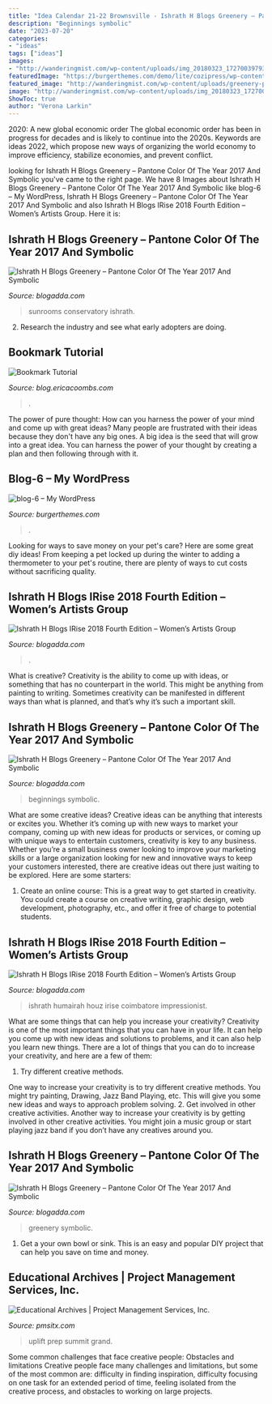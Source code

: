 ```yaml
---
title: "Idea Calendar 21-22 Brownsville - Ishrath H Blogs Greenery – Pantone Color Of The Year 2017 And Symbolic"
description: "Beginnings symbolic"
date: "2023-07-20"
categories:
- "ideas"
tags: ["ideas"]
images:
- "http://wanderingmist.com/wp-content/uploads/img_20180323_1727003979320729951310531-300x225.jpg"
featuredImage: "https://burgerthemes.com/demo/lite/cozipress/wp-content/uploads/2021/02/blog-6-1-1024x677.jpg"
featured_image: "http://wanderingmist.com/wp-content/uploads/greenery-pantone_4-300x206.jpg"
image: "http://wanderingmist.com/wp-content/uploads/img_20180323_1727003979320729951310531-300x225.jpg"
ShowToc: true
author: "Verona Larkin"
---
```



2020: A new global economic order
The global economic order has been in progress for decades and is likely to continue into the 2020s. Keywords are ideas 2022, which propose new ways of organizing the world economy to improve efficiency, stabilize economies, and prevent conflict.

	

		
looking for Ishrath H Blogs Greenery – Pantone Color Of The Year 2017 And Symbolic you've came to the right page. We have 8 Images about Ishrath H Blogs Greenery – Pantone Color Of The Year 2017 And Symbolic like blog-6 – My WordPress, Ishrath H Blogs Greenery – Pantone Color Of The Year 2017 And Symbolic and also Ishrath H Blogs IRise 2018 Fourth Edition – Women’s Artists Group. Here it is:
		
    
## Ishrath H Blogs Greenery – Pantone Color Of The Year 2017 And Symbolic

<img loading=lazy src="http://wanderingmist.com/wp-content/uploads/sunrooms-that-fill-your-life-with-light-and-love-for-all-things-green.jpg" onerror="this.onerror=null;this.src='https://tse3.mm.bing.net/th?id=OIP.2h8Uh8sZ5WYvOmHA0yKUAwHaFM&amp;pid=15.1';" alt="Ishrath H Blogs Greenery – Pantone Color Of The Year 2017 And Symbolic">

_Source: blogadda.com_

>sunrooms conservatory ishrath. 

	

2. Research the industry and see what early adopters are doing.

    
## Bookmark Tutorial

<img loading=lazy src="http://blog.ericacoombs.com/wp-content/uploads/2012/02/shapeimage_4.png" onerror="this.onerror=null;this.src='https://tse2.mm.bing.net/th?id=OIP.BTWf2zVgP6YOQ2VAe83qXQHaEO&amp;pid=15.1';" alt="Bookmark Tutorial">

_Source: blog.ericacoombs.com_

>. 

	

The power of pure thought: How can you harness the power of your mind and come up with great ideas?
Many people are frustrated with their ideas because they don't have any big ones. A big idea is the seed that will grow into a great idea. You can harness the power of your thought by creating a plan and then following through with it.

    
## Blog-6 – My WordPress

<img loading=lazy src="https://burgerthemes.com/demo/lite/cozipress/wp-content/uploads/2021/02/blog-6-1-1024x677.jpg" onerror="this.onerror=null;this.src='https://tse3.mm.bing.net/th?id=OIP.lJXO3KE8KNYR0oTvbvdnjQHaE5&amp;pid=15.1';" alt="blog-6 – My WordPress">

_Source: burgerthemes.com_

>. 

	

Looking for ways to save money on your pet's care? Here are some great diy ideas! From keeping a pet locked up during the winter to adding a thermometer to your pet's routine, there are plenty of ways to cut costs without sacrificing quality.

    
## Ishrath H Blogs IRise 2018 Fourth Edition – Women’s Artists Group

<img loading=lazy src="http://wanderingmist.com/wp-content/uploads/img_20180323_1727003979320729951310531-300x225.jpg" onerror="this.onerror=null;this.src='https://tse2.mm.bing.net/th?id=OIP.M1lLWd-hv6CLHCv83kmN4wAAAA&amp;pid=15.1';" alt="Ishrath H Blogs IRise 2018 Fourth Edition – Women’s Artists Group">

_Source: blogadda.com_

>. 

	

What is creative?
Creativity is the ability to come up with ideas, or something that has no counterpart in the world. This might be anything from painting to writing. Sometimes creativity can be manifested in different ways than what is planned, and that’s why it’s such a important skill.

    
## Ishrath H Blogs Greenery – Pantone Color Of The Year 2017 And Symbolic

<img loading=lazy src="http://wanderingmist.com/wp-content/uploads/greenery-pantone_2-290x200.jpg" onerror="this.onerror=null;this.src='https://tse4.mm.bing.net/th?id=OIP.SYAsnc2PWfIKYIKQAV6NXgAAAA&amp;pid=15.1';" alt="Ishrath H Blogs Greenery – Pantone Color Of The Year 2017 And Symbolic">

_Source: blogadda.com_

>beginnings symbolic. 

	

What are some creative ideas?
Creative ideas can be anything that interests or excites you. Whether it’s coming up with new ways to market your company, coming up with new ideas for products or services, or coming up with unique ways to entertain customers, creativity is key to any business. Whether you’re a small business owner looking to improve your marketing skills or a large organization looking for new and innovative ways to keep your customers interested, there are creative ideas out there just waiting to be explored. Here are some starters: 
1) Create an online course: This is a great way to get started in creativity. You could create a course on creative writing, graphic design, web development, photography, etc., and offer it free of charge to potential students.

    
## Ishrath H Blogs IRise 2018 Fourth Edition – Women’s Artists Group

<img loading=lazy src="http://wanderingmist.com/wp-content/uploads/img_20180324_134953_6954286136721771267134.jpg" onerror="this.onerror=null;this.src='https://tse3.mm.bing.net/th?id=OIP.GM2pcISGqqOdO08LToVpswHaHa&amp;pid=15.1';" alt="Ishrath H Blogs IRise 2018 Fourth Edition – Women’s Artists Group">

_Source: blogadda.com_

>ishrath humairah houz irise coimbatore impressionist. 

	

What are some things that can help you increase your creativity?
Creativity is one of the most important things that you can have in your life. It can help you come up with new ideas and solutions to problems, and it can also help you learn new things. There are a lot of things that you can do to increase your creativity, and here are a few of them: 
1. Try different creative methods.

One way to increase your creativity is to try different creative methods. You might try painting, Drawing, Jazz Band Playing, etc. This will give you some new ideas and ways to approach problem solving. 
2. Get involved in other creative activities.
Another way to increase your creativity is by getting involved in other creative activities. You might join a music group or start playing jazz band if you don’t have any creatives around you.

    
## Ishrath H Blogs Greenery – Pantone Color Of The Year 2017 And Symbolic

<img loading=lazy src="http://wanderingmist.com/wp-content/uploads/greenery-pantone_4-300x206.jpg" onerror="this.onerror=null;this.src='https://tse3.mm.bing.net/th?id=OIP.GyVgyceY3GYUJNJV57gAxQAAAA&amp;pid=15.1';" alt="Ishrath H Blogs Greenery – Pantone Color Of The Year 2017 And Symbolic">

_Source: blogadda.com_

>greenery symbolic. 

	

1. Get a your own bowl or sink. This is an easy and popular DIY project that can help you save on time and money.

    
## Educational Archives | Project Management Services, Inc.

<img loading=lazy src="https://www.pmsitx.com/wp-content/uploads/2013/11/Uplift-Summit-Prep-High-Back-with-canopy-400x300.jpg" onerror="this.onerror=null;this.src='https://tse4.mm.bing.net/th?id=OIP.O0el_sJAxXOppK-llMNgHQAAAA&amp;pid=15.1';" alt="Educational Archives | Project Management Services, Inc.">

_Source: pmsitx.com_

>uplift prep summit grand. 

	

Some common challenges that face creative people: Obstacles and limitations
Creative people face many challenges and limitations, but some of the most common are: difficulty in finding inspiration, difficulty focusing on one task for an extended period of time, feeling isolated from the creative process, and obstacles to working on large projects.

